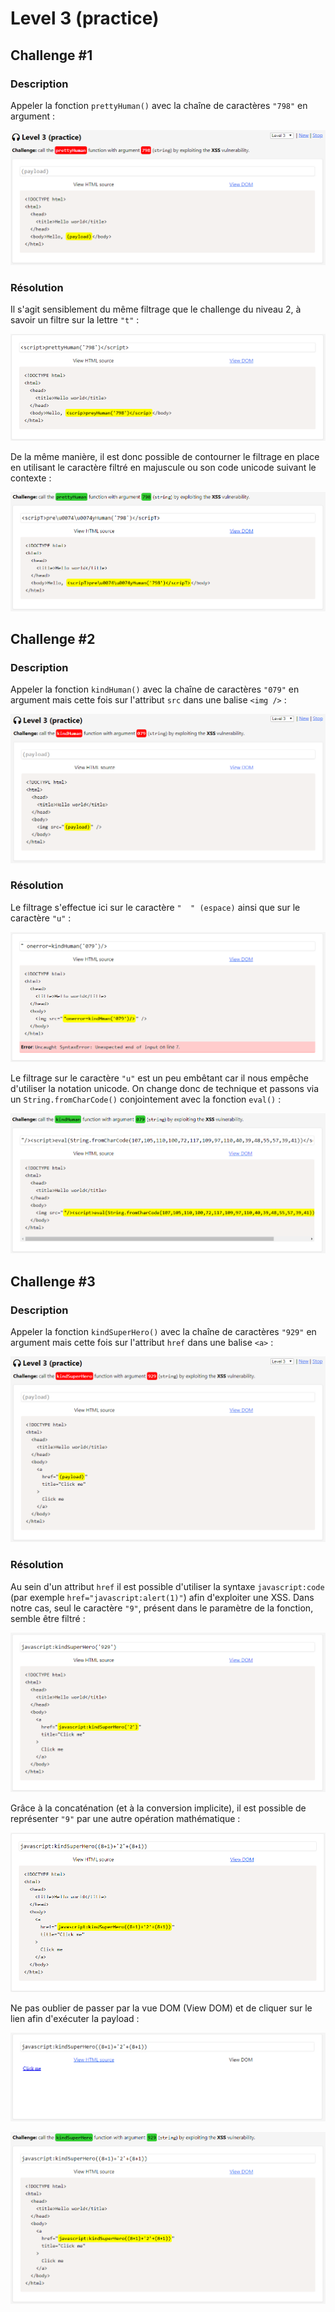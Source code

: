 # Level 3 \(practice\)

## Challenge \#1

### Description

Appeler la fonction `prettyHuman()` avec la chaîne de caractères `"798"` en argument :

![](../../../.gitbook/assets/4d1c13692f07caad960ba87d19253949.png)

### Résolution

Il s'agit sensiblement du même filtrage que le challenge du niveau 2, à savoir un filtre sur la lettre `"t"` :

![](../../../.gitbook/assets/8ae612e8bd2b21af88b656db03c75a51.png)

De la même manière, il est donc possible de contourner le filtrage en place en utilisant le caractère filtré en majuscule ou son code unicode suivant le contexte :

![](../../../.gitbook/assets/dce6d1f3ab8e38a73a96dbaa11981c61.png)

## Challenge \#2

### Description

Appeler la fonction `kindHuman()` avec la chaîne de caractères `"079"` en argument mais cette fois sur l'attribut `src` dans une balise `<img />` :

![](../../../.gitbook/assets/0943bb15cb13da74a962d70a2586d934.png)

### Résolution

Le filtrage s'effectue ici sur le caractère `"  " (espace)` ainsi que sur le caractère `"u"` :

![](../../../.gitbook/assets/ea522911c40233c8212706ee9d337cfb.png)

Le filtrage sur le caractère `"u"` est un peu embêtant car il nous empêche d'utiliser la notation unicode. On change donc de technique et passons via un `String.fromCharCode()` conjointement avec la fonction `eval()` :

![](../../../.gitbook/assets/ebc88de4ef26d9ecceedffa1701fdec7.png)

## Challenge \#3

### Description

Appeler la fonction `kindSuperHero()` avec la chaîne de caractères `"929"` en argument mais cette fois sur l'attribut `href` dans une balise `<a>` :

![](../../../.gitbook/assets/53dc23450b6bf3b13f9bc7ae248f64d0.png)

### Résolution

Au sein d'un attribut `href` il est possible d'utiliser la syntaxe `javascript:code` \(par exemple `href="javascript:alert(1)"`\) afin d'exploiter une XSS. Dans notre cas, seul le caractère `"9"`, présent dans le paramètre de la fonction, semble être filtré :

![](../../../.gitbook/assets/8d73ff6586ae01746409b2d3e4584e01.png)

Grâce à la concaténation \(et à la conversion implicite\), il est possible de représenter `"9"` par une autre opération mathématique :

![](../../../.gitbook/assets/6cdb3d277edfa014252f5f2c8ec39248.png)

Ne pas oublier de passer par la vue DOM \(View DOM\) et de cliquer sur le lien afin d'exécuter la payload :

![](../../../.gitbook/assets/e78f7504ea6a54613e4b48862703cc82.png)

![](../../../.gitbook/assets/c6684d0a7d4336a02c904c93f08d5c80.png)

